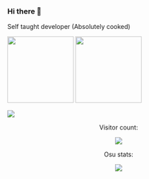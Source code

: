 ### Hi there 👋

Self taught developer (Absolutely cooked)<br>
<p align="left">
  <img height="150px" src="https://github-readme-stats.vercel.app/api?username=hobospider132&layout=compact&show_icons=true&theme=tokyonight">
  <img height="150px" src="https://github-readme-stats.vercel.app/api/top-langs/?username=hobospider132&layout=compact&show_icons=true&theme=tokyonight">
</p>
<img src="http://github-profile-summary-cards.vercel.app/api/cards/profile-details?username=hobospider132&theme=tokyonight">

<p align="center">Visitor count: </p>
<p align="center"><img src="https://profile-counter.glitch.me/Hobospider132/count.svg"></p>

<p align="center">Osu stats:</p>
<div align="center">
<a href="https://osu.ppy.sh/users/32521068">
  <img src="https://osu-sig.vercel.app/card?user=Hobospider132&mode=std&lang=en&round_avatar=true&animation=true&hue=200&skills=true">
</a>
</div>
